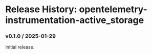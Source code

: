 # Release History: opentelemetry-instrumentation-active_storage

### v0.1.0 / 2025-01-29

Initial release.
